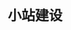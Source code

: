 ---
title: 小站建设
description: 见证我与这个博客的一同成长
image: "blog-development.jpg"

# Badge style
style:
    background: "#665134"
    color: "#fff"
---